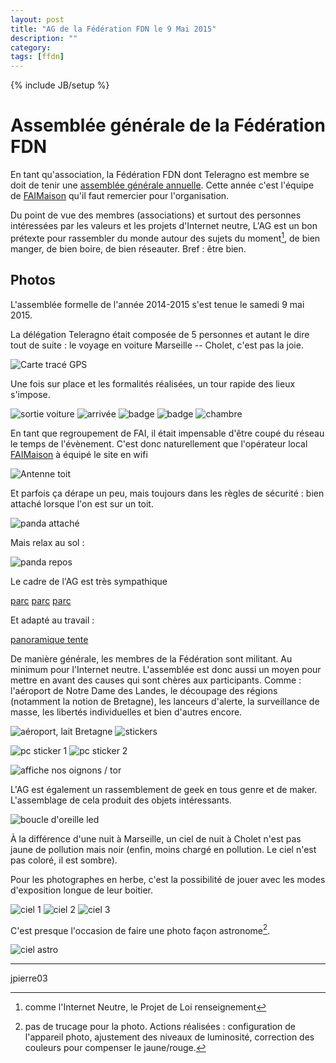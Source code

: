 ```yaml
---
layout: post
title: "AG de la Fédération FDN le 9 Mai 2015"
description: ""
category: 
tags: [ffdn]
---
```


{% include JB/setup %}

# Assemblée générale de la Fédération FDN

En tant qu'association, la Fédération FDN dont Teleragno est membre se doit de tenir une [assemblée générale annuelle](http://www.ffdn.org/fr/article/2015-05-13/ag-2015-le-courage-est-contagieux).
Cette année c'est l'équipe de [FAIMaison](https://www.faimaison.net/) qu'il faut remercier pour l'organisation.

Du point de vue des membres (associations) et surtout des personnes intéressées par les valeurs et les projets d'Internet neutre, L'AG est un bon prétexte pour rassembler du monde autour des sujets du moment[^1], de bien manger, de bien boire, de bien réseauter.
Bref : être bien.

## Photos

L'assemblée formelle de l'année 2014-2015 s'est tenue le samedi 9 mai 2015.

La délégation Teleragno était composée de 5 personnes et autant le dire tout de suite : le voyage en voiture Marseille -- Cholet, c'est pas la joie.

![Carte tracé GPS](/assets/files/2015/05/agffdn_trace.png)

Une fois sur place et les formalités réalisées, un tour rapide des lieux s'impose.

![sortie voiture](/assets/files/2015/05/agffdn_sortie_voiture.jpg)
![arrivée](/assets/files/2015/05/agffdn_arrivee.jpg)
![badge](/assets/files/2015/05/agffdn_badge1.jpg)
![badge](/assets/files/2015/05/agffdn_badge2.jpg)
![chambre](/assets/files/2015/05/agffdn_chambre.jpg)

En tant que regroupement de FAI, il était impensable d'être coupé du réseau le temps de l'évènement.
C'est donc naturellement que l'opérateur local [FAIMaison]() à équipé le site en wifi

![Antenne toit](/assets/files/2015/05/agffdn_antenne_camping.jpg)

Et parfois ça dérape un peu, mais toujours dans les règles de sécurité : bien attaché lorsque l'on est sur un toit.

![panda attaché](/assets/files/2015/05/agffdn_panda_toit.jpg)

Mais relax au sol :

![panda repos](/assets/files/2015/05/agffdn_panda_relax.jpg)

Le cadre de l'AG est très sympathique

[parc](/assets/files/2015/05/agffdn_parc1.jpg)
[parc](/assets/files/2015/05/agffdn_parc2.jpg)
[parc](/assets/files/2015/05/agffdn_parc3.jpg)

Et adapté au travail :

[panoramique tente](/assets/files/2015/05/agffdn_pano_tente.jpg)

De manière générale, les membres de la Fédération sont militant.
Au minimum pour l'Internet neutre.
L'assemblée est donc aussi un moyen pour mettre en avant des causes qui sont chères aux participants.
Comme : l'aéroport de Notre Dame des Landes, le découpage des régions (notamment la notion de Bretagne), les lanceurs d'alerte, la surveillance de masse, les libertés individuelles et bien d'autres encore.

![aéroport, lait Bretagne](/assets/files/2015/05/agffdn_act_bretagne.jpg)
![stickers](/assets/files/2015/05/agffdn_act_stickers.jpg)

![pc sticker 1](/assets/files/2015/05/agffdn_act_stickers_pc1.jpg)
![pc sticker 2](/assets/files/2015/05/agffdn_act_stickers_pc2.jpg)

![affiche nos oignons / tor](/assets/files/2015/05/agffdn_act_tor.jpg)

L'AG est également un rassemblement de geek en tous genre et de maker.
L'assemblage de cela produit des objets intéressants.

![boucle d'oreille led](/assets/files/2015/05/agffdn_boucle_oreille.jpg)

À la différence d'une nuit à Marseille, un ciel de nuit à Cholet n'est pas jaune de pollution mais noir (enfin, moins chargé en pollution. Le ciel n'est pas coloré, il est sombre).

Pour les photographes en herbe, c'est la possibilité de jouer avec les modes d'exposition longue de leur boitier.

![ciel 1](/assets/files/2015/05/agffdn_ciel1.jpg)
![ciel 2](/assets/files/2015/05/agffdn_ciel2.jpg)
![ciel 3](/assets/files/2015/05/agffdn_ciel3.jpg)

C'est presque l'occasion de faire une photo façon astronome[^2].

![ciel astro](/assets/files/2015/05/agffdn_ciel_astro.jpg)

[^1]: comme l'Internet Neutre, le Projet de Loi renseignement
[^2]: pas de trucage pour la photo. Actions réalisées : configuration de l'appareil photo, ajustement des niveaux de luminosité, correction des couleurs pour compenser le jaune/rouge.

------

jpierre03
